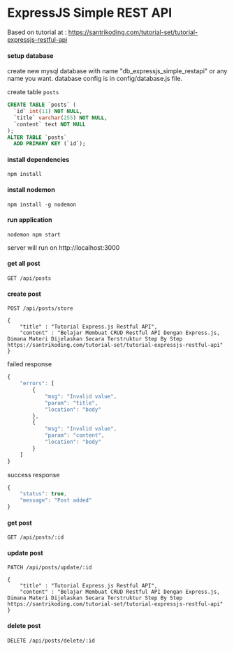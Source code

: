 # ExpressJS Simple REST API

Based on tutorial at : https://santrikoding.com/tutorial-set/tutorial-expressjs-restful-api

#### setup database

create new mysql database with name "db_expressjs_simple_restapi" or any name you want. database config is in config/database.js file.

create table `posts`

```sql
CREATE TABLE `posts` (
  `id` int(11) NOT NULL,
  `title` varchar(255) NOT NULL,
  `content` text NOT NULL
);
ALTER TABLE `posts`
  ADD PRIMARY KEY (`id`);
```

#### install dependencies

```
npm install
```

#### install nodemon

```
npm install -g nodemon
```

#### run application

```
nodemon npm start
```

server will run on http://localhost:3000

#### get all post

```http
GET /api/posts
```

#### create post

```http
POST /api/posts/store

{
    "title" : "Tutorial Express.js Restful API",
    "content" : "Belajar Membuat CRUD Restful API Dengan Express.js, Dimana Materi Dijelaskan Secara Terstruktur Step By Step https://santrikoding.com/tutorial-set/tutorial-expressjs-restful-api"
}
```

failed response
```javascript
{
    "errors": [
        {
            "msg": "Invalid value",
            "param": "title",
            "location": "body"
        },
        {
            "msg": "Invalid value",
            "param": "content",
            "location": "body"
        }
    ]
}
```

success response
```javascript
{
    "status": true,
    "message": "Post added"
}
```

#### get post

```http
GET /api/posts/:id
```

#### update post

```http
PATCH /api/posts/update/:id

{
    "title" : "Tutorial Express.js Restful API",
    "content" : "Belajar Membuat CRUD Restful API Dengan Express.js, Dimana Materi Dijelaskan Secara Terstruktur Step By Step https://santrikoding.com/tutorial-set/tutorial-expressjs-restful-api"
}
```

#### delete post

```http
DELETE /api/posts/delete/:id
```
